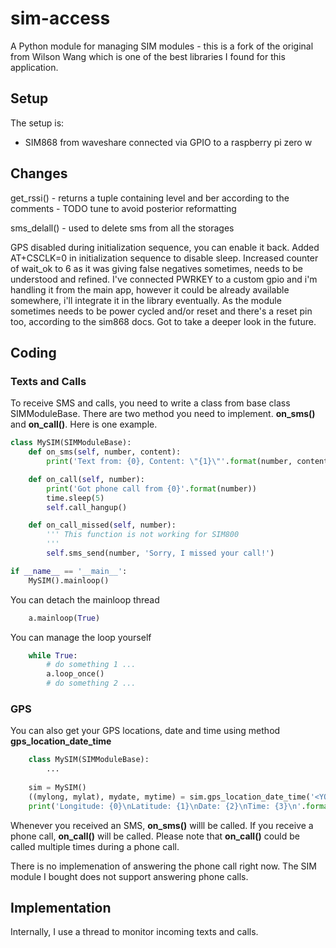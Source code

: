 # sim-access
A Python module for managing SIM modules - this is a fork of the original from Wilson Wang which is one of the best libraries I found for this application.


## Setup
The setup is:
- SIM868 from waveshare connected via GPIO to a raspberry pi zero w

## Changes
get_rssi() - returns a tuple containing level and ber according to the comments - TODO tune to avoid posterior reformatting

sms_delall() - used to delete sms from all the storages

GPS disabled during initialization sequence, you can enable it back.
Added AT+CSCLK=0 in initialization sequence to disable sleep.
Increased counter of wait_ok to 6 as it was giving false negatives sometimes, needs to be understood and refined.
I've connected PWRKEY to a custom gpio and i'm handling it from the main app, however it could be already available somewhere, i'll integrate it in the library eventually. As the module sometimes needs to be power cycled and/or reset and there's a reset pin too, according to the sim868 docs. Got to take a deeper look in the future.


## Coding

### Texts and Calls

To receive SMS and calls, you need to write a class from base class SIMModuleBase. There are two method you need to implement. **on_sms()** and **on_call()**. Here is one example.

```python
class MySIM(SIMModuleBase):
    def on_sms(self, number, content):
        print('Text from: {0}, Content: \"{1}\"'.format(number, content))

    def on_call(self, number):
        print('Got phone call from {0}'.format(number))
        time.sleep(5)
        self.call_hangup()

    def on_call_missed(self, number):
        ''' This function is not working for SIM800
        '''
        self.sms_send(number, 'Sorry, I missed your call!')

if __name__ == '__main__':
    MySIM().mainloop()

```

You can detach the mainloop thread

``` python
    a.mainloop(True)
```

You can manage the loop yourself

``` python
    while True:
        # do something 1 ...
        a.loop_once()
        # do something 2 ...
```

### GPS

You can also get your GPS locations, date and time using method **gps_location_date_time**

``` python
    class MySIM(SIMModuleBase):
        ...
    
    sim = MySIM()
    ((mylong, mylat), mydate, mytime) = sim.gps_location_date_time('<YOUR APN>')
    print('Longitude: {0}\nLatitude: {1}\nDate: {2}\nTime: {3}\n'.format(mylong, mylat, mydate, mytime))
```


Whenever you received an SMS, **on_sms()** willl be called. If you receive a phone call, **on_call()** will be called. Please note that **on_call()** could be called multiple times during a phone call.

There is no implemenation of answering the phone call right now. The SIM module I bought does not support answering phone calls.

## Implementation

Internally, I use a thread to monitor incoming texts and calls.
